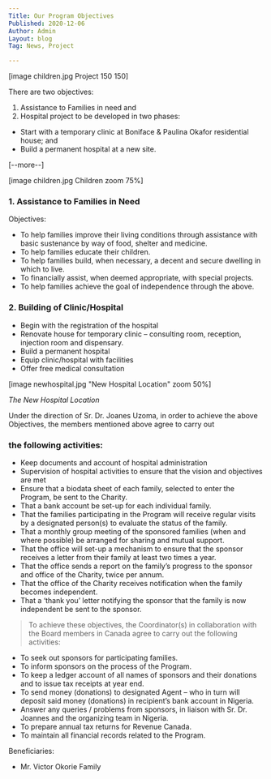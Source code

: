 ```yaml
---
Title: Our Program Objectives
Published: 2020-12-06
Author: Admin
Layout: blog
Tag: News, Project

---
```


[image children.jpg Project 150 150]

There are two objectives:

1. Assistance to Families in need and
2. Hospital project to be developed in two phases:

- Start with a temporary clinic at Boniface & Paulina Okafor residential house; and
- Build a permanent hospital at a new site.

[--more--]

[image children.jpg Children zoom 75%]

### 1. Assistance to Families in Need

Objectives:

- To help families improve their living conditions through assistance with basic sustenance by way of food, shelter and medicine.
- To help families educate their children. 
- To help families build, when necessary, a decent and secure dwelling in which to live.
- To financially assist, when deemed appropriate, with special projects.
- To help families achieve the goal of independence through the above.

### 2. Building of Clinic/Hospital

- Begin with the registration of the hospital 
- Renovate house for temporary clinic – consulting room, reception, injection room and dispensary.
- Build a permanent hospital
- Equip clinic/hospital with facilities
- Offer free medical consultation 

[image newhospital.jpg "New Hospital Location" zoom 50%]

*The New Hospital Location*

Under the direction of Sr. Dr. Joanes Uzoma, in order to achieve the above Objectives, the members mentioned above agree to carry out 

### the following activities:

- Keep documents and account of hospital administration
- Supervision of hospital activities to ensure that the vision and objectives are met 
- Ensure that a biodata sheet of each family, selected to enter the Program, be sent to the Charity.
- That a bank account be set-up for each individual family.
- That the families participating in the Program will receive regular visits by a designated person(s) to evaluate the status of the family.
- That a monthly group meeting of the sponsored families (when and where possible) be arranged for sharing and mutual support. 
- That the office will set-up a mechanism to ensure that the sponsor receives a letter from their family at least two times a year.
- That the office sends a report on the family’s progress to the sponsor and office of the Charity, twice per annum. 
- That the office of the Charity receives notification when the family becomes independent.
- That a ‘thank you’ letter notifying the sponsor that the family is now independent be sent to the sponsor.

>To achieve these objectives, the Coordinator(s) in collaboration with the Board members in Canada agree to carry out the following activities:

- To seek out sponsors for participating families.
- To inform sponsors on the process of the Program.
- To keep a ledger account of all names of sponsors and their donations and to issue tax receipts at year end.
- To send money (donations) to designated Agent – who in turn will deposit said money (donations) in recipient’s bank account in Nigeria.
- Answer any queries / problems from sponsors, in liaison with Sr. Dr. Joannes and the organizing team in Nigeria.
- To prepare annual tax returns for Revenue Canada.
- To maintain all financial records related to the Program.  

Beneficiaries:

- Mr. Victor Okorie Family